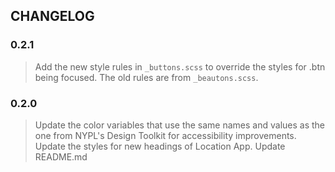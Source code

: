 ## CHANGELOG

### 0.2.1
> Add the new style rules in `_buttons.scss` to override the styles for .btn being focused. The old rules are from `_beautons.scss`.

### 0.2.0
> Update the color variables that use the same names and values as the one from NYPL's Design Toolkit for accessibility improvements.
> Update the styles for new headings of Location App.
> Update README.md
